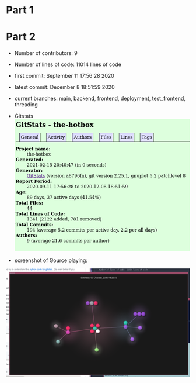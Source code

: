 # Part 1

# Part 2

* Number of contributors: 9

* Number of lines of code: 11014 lines of code

* first commit: September 11 17:56:28 2020

* latest commit: December 8 18:51:59 2020

* current branches: main, backend, frontend, deployment, test_frontend, threading

* Gitstats ![](../../resources/lab03-gitstats.png)

* screenshot of Gource playing:

![](../../resources/lab03-gource.png)
